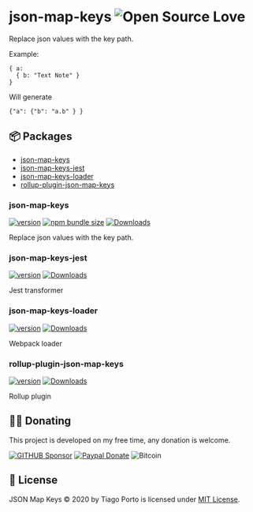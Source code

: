# json-map-keys ![Open Source Love](https://badges.frapsoft.com/os/v3/open-source.svg)

<!--## ✅ Status

[![Build Status](https://img.shields.io/travis/com/tiagoporto/json-map-keys/main.svg?label=tests&logo=travis&style=flat-square)](https://travis-ci.com/tiagoporto/json-map-keys)
[![Coverage Status](https://img.shields.io/coveralls/tiagoporto/json-map-keys.svg?logo=coveralls&style=flat-square)](https://coveralls.io/github/tiagoporto/json-map-keys)
[![Mutation testing cover](https://img.shields.io/endpoint?style=flat-square&url=https%3A%2F%2Fbadge-api.stryker-mutator.io%2Fgithub.com%2Ftiagoporto%2Fjson-map-keys%2Fmain)](https://dashboard.stryker-mutator.io/reports/github.com/tiagoporto/json-map-keys/main) -->

Replace json values with the key path.

Example:

```
{ a:
  { b: "Text Note" }
}
```

Will generate

```
{"a": {"b": "a.b" } }
```

## 📦 Packages

- [json-map-keys](./packages/json-map-keys/README.md)
- [json-map-keys-jest](./packages/json-map-keys-jest/README.md)
- [json-map-keys-loader](./packages/json-map-keys-loader/README.md)
- [rollup-plugin-json-map-keys](./packages/rollup-plugin-json-map-keys/README.md)

### json-map-keys

[![version](https://img.shields.io/npm/v/json-map-keys?style=flat-square&label=)](https://www.npmjs.com/package/json-map-keys)
[![npm bundle size](https://img.shields.io/bundlephobia/min/json-map-keys?style=flat-square)](https://bundlephobia.com/package/json-map-keys)
[![Downloads](https://img.shields.io/npm/dm/json-map-keys.svg?style=flat-square)](https://www.npmjs.com/package/json-map-keys)
<!-- ![npm type definitions](https://img.shields.io/npm/types/json-map-keys.svg?style=flat-square) -->

Replace json values with the key path.

### json-map-keys-jest

[![version](https://img.shields.io/npm/v/json-map-keys-jest?style=flat-square&label=)](https://www.npmjs.com/package/json-map-keys-jest)
[![Downloads](https://img.shields.io/npm/dm/json-map-keys-jest.svg?style=flat-square)](https://www.npmjs.com/package/json-map-keys-jest)
<!-- ![npm type definitions](https://img.shields.io/npm/types/json-map-keys-jest.svg?style=flat-square) -->

Jest transformer

### json-map-keys-loader

[![version](https://img.shields.io/npm/v/json-map-keys-loader?style=flat-square&label=)](https://www.npmjs.com/package/json-map-keys-loader)
[![Downloads](https://img.shields.io/npm/dm/json-map-keys-loader.svg?style=flat-square)](https://www.npmjs.com/package/json-map-keys-loader)
<!-- ![npm type definitions](https://img.shields.io/npm/types/json-map-keys-loader.svg?style=flat-square) -->

Webpack loader

### rollup-plugin-json-map-keys

[![version](https://img.shields.io/npm/v/rollup-plugin-json-map-keys?style=flat-square&label=)](https://www.npmjs.com/package/rollup-plugin-json-map-keys)
[![Downloads](https://img.shields.io/npm/dm/rollup-plugin-json-map-keys.svg?style=flat-square)](https://www.npmjs.com/package/rollup-plugin-json-map-keys)
<!-- ![npm type definitions](https://img.shields.io/npm/types/rollup-plugin-json-map-keys.svg?style=flat-square) -->

Rollup plugin

## 🤜🤛 Donating

This project is developed on my free time, any donation is welcome.

[![GITHUB Sponsor](https://img.shields.io/badge/-github-black?logo=github)](https://github.com/sponsors/tiagoporto)
[![Paypal Donate](https://img.shields.io/badge/PayPal-blue?logo=paypal)](https://www.paypal.com/cgi-bin/webscr?cmd=_donations&business=YTDUQ8RZ2G4Q8&lc=BR&item_name=tiagoporto&item_number=geradorcpf&currency_code=BRL&bn=PP%2dDonationsBF:btn_donateCC_LG%2egif:NonHosted)
![Bitcoin](https://img.shields.io/badge/bitcoin-14iqQcwYPLBceRURHuFosGTDXxMmt3cLDp-yellow.svg?logo=bitcoin)

## 📄 License

JSON Map Keys © 2020 by Tiago Porto is licensed under [MIT License](LICENSE).